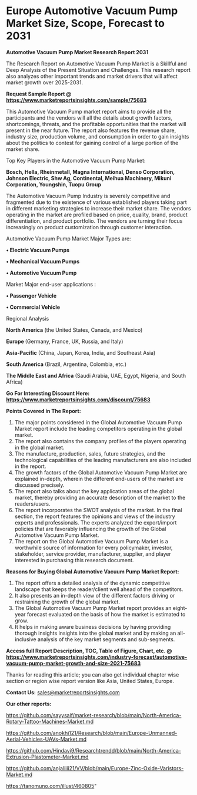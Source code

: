 # Europe Automotive Vacuum Pump Market Size, Scope, Forecast to 2031

<strong>Automotive Vacuum Pump Market Research Report 2031</strong>

The Research Report on Automotive Vacuum Pump Market is a Skillful and Deep Analysis of the Present Situation and Challenges. This research report also analyzes other important trends and market drivers that will affect market growth over 2025-2031.

<strong>Request Sample Report @ <a href=https://www.marketreportsinsights.com/sample/75683>https://www.marketreportsinsights.com/sample/75683</a></strong>

This Automotive Vacuum Pump market report aims to provide all the participants and the vendors will all the details about growth factors, shortcomings, threats, and the profitable opportunities that the market will present in the near future. The report also features the revenue share, industry size, production volume, and consumption in order to gain insights about the politics to contest for gaining control of a large portion of the market share.

Top Key Players in the Automotive Vacuum Pump Market:

<strong>Bosch, Hella, Rheinmetall, Magna International, Denso Corporation, Johnson Electric, Shw Ag, Continental, Meihua Machinery, Mikuni Corporation, Youngshin, Tuopu Group</strong>

The Automotive Vacuum Pump Industry is severely competitive and fragmented due to the existence of various established players taking part in different marketing strategies to increase their market share. The vendors operating in the market are profiled based on price, quality, brand, product differentiation, and product portfolio. The vendors are turning their focus increasingly on product customization through customer interaction.

Automotive Vacuum Pump Market Major Types are:

<strong>• Electric Vacuum Pumps

• Mechanical Vacuum Pumps

• Automotive Vacuum Pump</strong>

Market Major end-user applications :

<strong>• Passenger Vehicle

• Commercial Vehicle</strong>

Regional Analysis

</u><strong><b>North America</b></strong> (the United States, Canada, and Mexico)

<strong><b>Europe </b></strong>(Germany, France, UK, Russia, and Italy)

<strong><b>Asia-Pacific</b></strong> (China, Japan, Korea, India, and Southeast Asia)

<strong><b>South America</b></strong> (Brazil, Argentina, Colombia, etc.)

<strong><b>The Middle East and Africa</b></strong> (Saudi Arabia, UAE, Egypt, Nigeria, and South Africa)

<strong>Go For Interesting Discount Here: <a href=https://www.marketreportsinsights.com/discount/75683>https://www.marketreportsinsights.com/discount/75683</a></strong>

<strong>Points Covered in The Report:</strong>
<ol>
  <li>The major points considered in the Global Automotive Vacuum Pump Market report include the leading competitors operating in the global market.</li>
  <li>The report also contains the company profiles of the players operating in the global market.</li>
  <li>The manufacture, production, sales, future strategies, and the technological capabilities of the leading manufacturers are also included in the report.</li>
  <li>The growth factors of the Global Automotive Vacuum Pump Market are explained in-depth, wherein the different end-users of the market are discussed precisely.</li>
  <li>The report also talks about the key application areas of the global market, thereby providing an accurate description of the market to the readers/users.</li>
  <li>The report incorporates the SWOT analysis of the market. In the final section, the report features the opinions and views of the industry experts and professionals. The experts analyzed the export/import policies that are favorably influencing the growth of the Global Automotive Vacuum Pump Market.</li>
  <li>The report on the Global Automotive Vacuum Pump Market is a worthwhile source of information for every policymaker, investor, stakeholder, service provider, manufacturer, supplier, and player interested in purchasing this research document.</li>
</ol>
<strong>Reasons for Buying Global Automotive Vacuum Pump Market Report:</strong>

<ol>
  <li>The report offers a detailed analysis of the dynamic competitive landscape that keeps the reader/client well ahead of the competitors.</li>
  <li>It also presents an in-depth view of the different factors driving or restraining the growth of the global market.</li>
  <li>The Global Automotive Vacuum Pump Market report provides an eight-year forecast evaluated on the basis of how the market is estimated to grow.</li>
  <li>It helps in making aware business decisions by having providing thorough insights insights into the global market and by making an all-inclusive analysis of the key market segments and sub-segments.</li>
</ol>
<strong>Access full Report Description, TOC, Table of Figure, Chart, etc. @ <a href=https://www.marketreportsinsights.com/industry-forecast/automotive-vacuum-pump-market-growth-and-size-2021-75683>https://www.marketreportsinsights.com/industry-forecast/automotive-vacuum-pump-market-growth-and-size-2021-75683</a></strong>


Thanks for reading this article; you can also get individual chapter wise section or region wise report version like Asia, United States, Europe.

<strong>Contact Us:</strong>
sales@marketreportsinsights.com

<strong>Our other reports:</strong>

<a href=https://github.com/sayysaif/market-research/blob/main/North-America-Rotary-Tattoo-Machines-Market.md>https://github.com/sayysaif/market-research/blob/main/North-America-Rotary-Tattoo-Machines-Market.md</a>

<a href=https://github.com/anokhi121/Research/blob/main/Europe-Unmanned-Aerial-Vehicles-UAVs-Market.md>https://github.com/anokhi121/Research/blob/main/Europe-Unmanned-Aerial-Vehicles-UAVs-Market.md</a>

<a href=https://github.com/Hindavi9/Researchtrendd/blob/main/North-America-Extrusion-Plastometer-Market.md>https://github.com/Hindavi9/Researchtrendd/blob/main/North-America-Extrusion-Plastometer-Market.md</a>

<a href=https://github.com/anjaliiii21/VV/blob/main/Europe-Zinc-Oxide-Varistors-Market.md>https://github.com/anjaliiii21/VV/blob/main/Europe-Zinc-Oxide-Varistors-Market.md</a>

<a href=https://tanomuno.com/illust/460805>https://tanomuno.com/illust/460805</a>"
